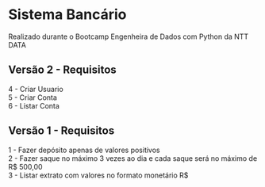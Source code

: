 # Sistema Bancário
Realizado durante o Bootcamp Engenheira de Dados com Python da NTT DATA
## Versão 2 - Requisitos
4 - Criar Usuario   
5 - Criar Conta   
6 - Listar Conta    

## Versão 1 - Requisitos

1 - Fazer depósito apenas de valores positivos  
2 - Fazer saque no máximo 3 vezes ao dia e cada saque será no máximo de R$ 500,00  
3 - Listar extrato com valores no formato monetário R$  
